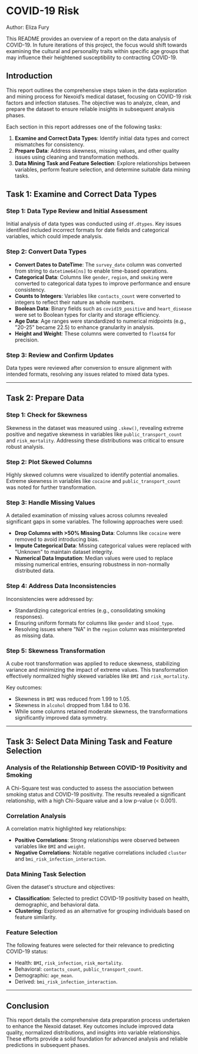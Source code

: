 # COVID-19 Risk

Author: Eliza Fury

This README provides an overview of a report on the data analysis of COVID-19. In future iterations of this project, the focus would shift towards examining the cultural and personality traits within specific age groups that may influence their heightened susceptibility to contracting COVID-19.


## Introduction

This report outlines the comprehensive steps taken in the data exploration and mining process for Nexoid’s medical dataset, focusing on COVID-19 risk factors and infection statuses. The objective was to analyze, clean, and prepare the dataset to ensure reliable insights in subsequent analysis phases.

Each section in this report addresses one of the following tasks:

1. **Examine and Correct Data Types**: Identify initial data types and correct mismatches for consistency.
2. **Prepare Data**: Address skewness, missing values, and other quality issues using cleaning and transformation methods.
3. **Data Mining Task and Feature Selection**: Explore relationships between variables, perform feature selection, and determine suitable data mining tasks.

## Task 1: Examine and Correct Data Types

### Step 1: Data Type Review and Initial Assessment

Initial analysis of data types was conducted using `df.dtypes`. Key issues identified included incorrect formats for date fields and categorical variables, which could impede analysis.

### Step 2: Convert Data Types

- **Convert Dates to DateTime**: The `survey_date` column was converted from string to `datetime64[ns]` to enable time-based operations.
- **Categorical Data**: Columns like `gender`, `region`, and `smoking` were converted to categorical data types to improve performance and ensure consistency.
- **Counts to Integers**: Variables like `contacts_count` were converted to integers to reflect their nature as whole numbers.
- **Boolean Data**: Binary fields such as `covid19_positive` and `heart_disease` were set to Boolean types for clarity and storage efficiency.
- **Age Data**: Age ranges were standardized to numerical midpoints (e.g., "20-25" became 22.5) to enhance granularity in analysis.
- **Height and Weight**: These columns were converted to `float64` for precision.

### Step 3: Review and Confirm Updates

Data types were reviewed after conversion to ensure alignment with intended formats, resolving any issues related to mixed data types.

---

## Task 2: Prepare Data

### Step 1: Check for Skewness

Skewness in the dataset was measured using `.skew()`, revealing extreme positive and negative skewness in variables like `public_transport_count` and `risk_mortality`. Addressing these distributions was critical to ensure robust analysis.

### Step 2: Plot Skewed Columns

Highly skewed columns were visualized to identify potential anomalies. Extreme skewness in variables like `cocaine` and `public_transport_count` was noted for further transformation.

### Step 3: Handle Missing Values

A detailed examination of missing values across columns revealed significant gaps in some variables. The following approaches were used:

- **Drop Columns with >50% Missing Data**: Columns like `cocaine` were removed to avoid introducing bias.
- **Impute Categorical Data**: Missing categorical values were replaced with "Unknown" to maintain dataset integrity.
- **Numerical Data Imputation**: Median values were used to replace missing numerical entries, ensuring robustness in non-normally distributed data.

### Step 4: Address Data Inconsistencies

Inconsistencies were addressed by:

- Standardizing categorical entries (e.g., consolidating smoking responses).
- Ensuring uniform formats for columns like `gender` and `blood_type`.
- Resolving issues where "NA" in the `region` column was misinterpreted as missing data.

### Step 5: Skewness Transformation

A cube root transformation was applied to reduce skewness, stabilizing variance and minimizing the impact of extreme values. This transformation effectively normalized highly skewed variables like `BMI` and `risk_mortality`.

Key outcomes:
- Skewness in `BMI` was reduced from 1.99 to 1.05.
- Skewness in `alcohol` dropped from 1.84 to 0.16.
- While some columns retained moderate skewness, the transformations significantly improved data symmetry.

---

## Task 3: Select Data Mining Task and Feature Selection

### Analysis of the Relationship Between COVID-19 Positivity and Smoking

A Chi-Square test was conducted to assess the association between smoking status and COVID-19 positivity. The results revealed a significant relationship, with a high Chi-Square value and a low p-value (< 0.001).

### Correlation Analysis

A correlation matrix highlighted key relationships:
- **Positive Correlations**: Strong relationships were observed between variables like `BMI` and `weight`.
- **Negative Correlations**: Notable negative correlations included `cluster` and `bmi_risk_infection_interaction`.

### Data Mining Task Selection

Given the dataset's structure and objectives:
- **Classification**: Selected to predict COVID-19 positivity based on health, demographic, and behavioral data.
- **Clustering**: Explored as an alternative for grouping individuals based on feature similarity.

### Feature Selection

The following features were selected for their relevance to predicting COVID-19 status:
- Health: `BMI`, `risk_infection`, `risk_mortality`.
- Behavioral: `contacts_count`, `public_transport_count`.
- Demographic: `age_mean`.
- Derived: `bmi_risk_infection_interaction`.

---

## Conclusion

This report details the comprehensive data preparation process undertaken to enhance the Nexoid dataset. Key outcomes include improved data quality, normalized distributions, and insights into variable relationships. These efforts provide a solid foundation for advanced analysis and reliable predictions in subsequent phases.
